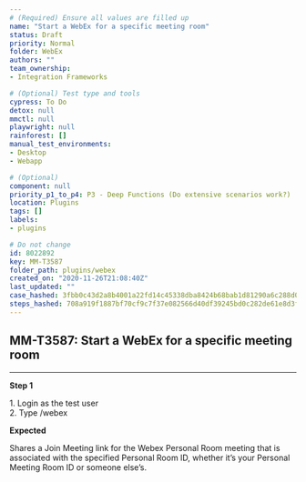 ```yaml
---
# (Required) Ensure all values are filled up
name: "Start a WebEx for a specific meeting room"
status: Draft
priority: Normal
folder: WebEx
authors: ""
team_ownership: 
- Integration Frameworks

# (Optional) Test type and tools
cypress: To Do
detox: null
mmctl: null
playwright: null
rainforest: []
manual_test_environments: 
- Desktop
- Webapp

# (Optional)
component: null
priority_p1_to_p4: P3 - Deep Functions (Do extensive scenarios work?)
location: Plugins
tags: []
labels: 
- plugins

# Do not change
id: 8022892
key: MM-T3587
folder_path: plugins/webex
created_on: "2020-11-26T21:08:40Z"
last_updated: ""
case_hashed: 3fbb0c43d2a8b4001a22fd14c45338dba8424b68bab1d81290a6c288d06f2c7a8427c270b9cd6bf82185f83ced28cb5c
steps_hashed: 708a919f1887bf70cf9c7f37e082566d40df39245bd0c282de61e8d3f5280be8b01c45ae1512760704778acdeb8a287e
---
```


## MM-T3587: Start a WebEx for a specific meeting room

---

**Step 1**

1\. Login as the test user\
2\. Type /webex

**Expected**

Shares a Join Meeting link for the Webex Personal Room meeting that is associated with the specified Personal Room ID, whether it’s your Personal Meeting Room ID or someone else’s.
